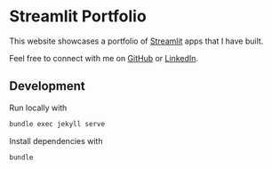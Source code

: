 # Streamlit Portfolio

This website showcases a portfolio of [Streamlit](https://streamlit.io/) apps that I have built.

Feel free to connect with me on [GitHub](https://github.com/BenGravell) or [LinkedIn](https://www.linkedin.com/in/benjamin-gravell/).

## Development

Run locally with

```bash
bundle exec jekyll serve
```

Install dependencies with

```bash
bundle
```
